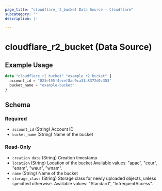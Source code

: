 ```yaml
---
page_title: "cloudflare_r2_bucket Data Source - Cloudflare"
subcategory: ""
description: |-
  
---
```


# cloudflare_r2_bucket (Data Source)



## Example Usage

```terraform
data "cloudflare_r2_bucket" "example_r2_bucket" {
  account_id = "023e105f4ecef8ad9ca31a8372d0c353"
  bucket_name = "example-bucket"
}
```

<!-- schema generated by tfplugindocs -->
## Schema

### Required

- `account_id` (String) Account ID
- `bucket_name` (String) Name of the bucket

### Read-Only

- `creation_date` (String) Creation timestamp
- `location` (String) Location of the bucket
Available values: "apac", "eeur", "enam", "weur", "wnam".
- `name` (String) Name of the bucket
- `storage_class` (String) Storage class for newly uploaded objects, unless specified otherwise.
Available values: "Standard", "InfrequentAccess".


